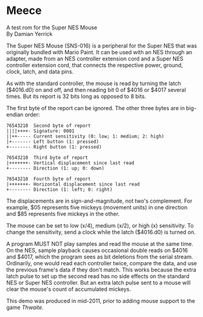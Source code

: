 Meece
=====
A test rom for the Super NES Mouse  
By Damian Yerrick

The Super NES Mouse (SNS-016) is a peripheral for the Super NES that
was originally bundled with Mario Paint.  It can be used with an NES
through an adapter, made from an NES controller extension cord and a
Super NES controller extension cord, that connects the respective
power, ground, clock, latch, and data pins.

As with the standard controller, the mouse is read by turning the
latch ($4016.d0) on and off, and then reading bit 0 of $4016 or $4017
several times.  But its report is 32 bits long as opposed to 8 bits.

The first byte of the report can be ignored.  The other three bytes
are in big-endian order:

    76543210  Second byte of report
    ||||++++- Signature: 0001
    ||++----- Current sensitivity (0: low; 1: medium; 2: high)
    |+------- Left button (1: pressed)
    +-------- Right button (1: pressed)
    
    76543210  Third byte of report
    |+++++++- Vertical displacement since last read
    +-------- Direction (1: up; 0: down)
    
    76543210  Fourth byte of report
    |+++++++- Horizontal displacement since last read
    +-------- Direction (1: left; 0: right)

The displacements are in sign-and-magnitude, not two's complement.
For example, $05 represents five mickeys (movement units) in one
direction and $85 represents five mickeys in the other.

The mouse can be set to low (x/4), medium (x/2), or high (x)
sensitivity. To change the sensitivity, send a clock while the latch
($4016.d0) is turned on.

A program MUST NOT play samples and read the mouse at the same time.
On the NES, sample playback causes occasional double reads on $4016
and $4017, which the program sees as bit deletions from the serial
stream.  Ordinarily, one would read each controller twice, compare
the data, and use the previous frame's data if they don't match.
This works because the extra latch pulse to set up the second read
has no side effects on the standard NES or Super NES controller.  But
an extra latch pulse sent to a mouse will clear the mouse's count of
accumulated mickeys.

This demo was produced in mid-2011, prior to adding mouse support to
the game _Thwaite_.

